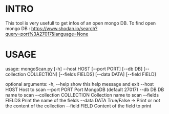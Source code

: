 # INTRO
This tool is very usefull to get infos of an open mongo DB.
To find open mongo DB :
https://www.shodan.io/search?query=port%3A27017&language=None

# USAGE
usage: mongoScan.py [-h] --host HOST [--port PORT] [--db DB]
                    [--collection COLLECTION] [--fields FIELDS] [--data DATA]
                    [--field FIELD]

optional arguments:
  -h, --help            show this help message and exit
  --host HOST           Host to scan
  --port PORT           Port MongoDB (default 27017)
  --db DB               DB name to scan
  --collection COLLECTION
                        Collection name to scan
  --fields FIELDS       Print the name of the fields
  --data DATA           True/False -> Print or not the content of the
                        collection
  --field FIELD         Content of the field to print
